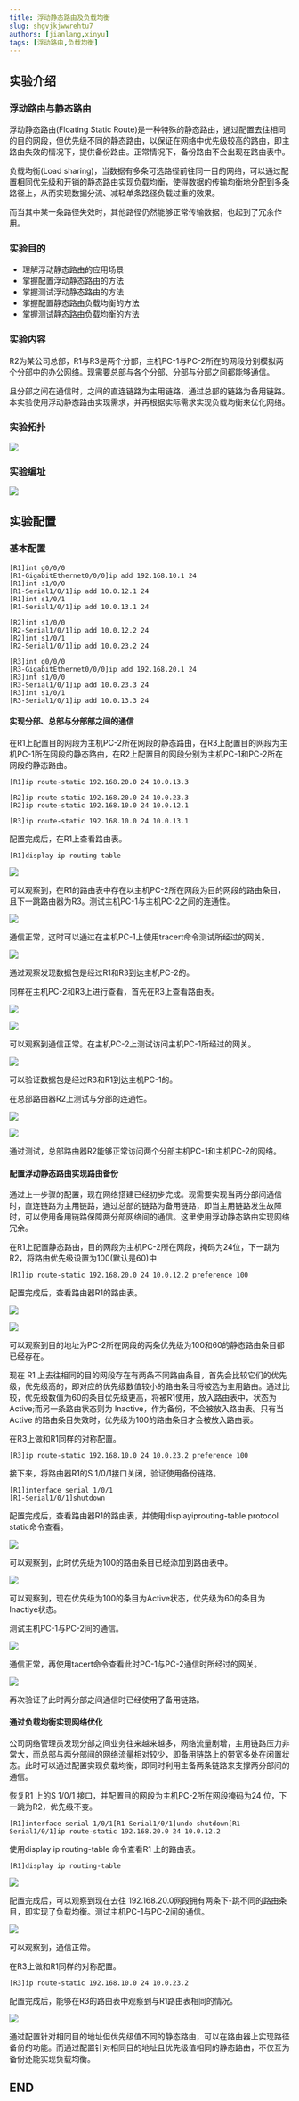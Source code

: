 ```yaml
---
title: 浮动静态路由及负载均衡
slug: shgvjkjwwrehtu7
authors: [jianlang,xinyu]
tags: [浮动路由,负载均衡]
---
```

## 实验介绍

### 浮动路由与静态路由

浮动静态路由(Floating Static Route)是一种特殊的静态路由，通过配置去往相同的目的网段，但优先级不同的静态路由，以保证在网络中优先级较高的路由，即主路由失效的情况下，提供备份路由。正常情况下，备份路由不会出现在路由表中。

负载均衡(Load sharing)，当数据有多条可选路径前往同一目的网络，可以通过配置相同优先级和开销的静态路由实现负载均衡，使得数据的传输均衡地分配到多条路径上，从而实现数据分流、减轻单条路径负载过重的效果。

而当其中某一条路径失效时，其他路径仍然能够正常传输数据，也起到了冗余作用。

<!--truncate-->

### 实验目的

- 理解浮动静态路由的应用场景
- 掌握配置浮动静态路由的方法
- 掌握测试浮动静态路由的方法
- 掌握配置静态路由负载均衡的方法
- 掌握测试静态路由负载均衡的方法

### 实验内容

R2为某公司总部，R1与R3是两个分部，主机PC-1与PC-2所在的网段分别模拟两个分部中的办公网络。现需要总部与各个分部、分部与分部之间都能够通信。

且分部之间在通信时，之间的直连链路为主用链路，通过总部的链路为备用链路。本实验使用浮动静态路由实现需求，并再根据实际需求实现负载均衡来优化网络。

### 实验拓扑

![](1.webp)

### 实验编址

![](table.png)

## 实验配置

### 基本配置

```
[R1]int g0/0/0
[R1-GigabitEthernet0/0/0]ip add 192.168.10.1 24
[R1]int s1/0/0
[R1-Serial1/0/1]ip add 10.0.12.1 24
[R1]int s1/0/1
[R1-Serial1/0/1]ip add 10.0.13.1 24

[R2]int s1/0/0
[R2-Serial1/0/1]ip add 10.0.12.2 24
[R2]int s1/0/1
[R2-Serial1/0/1]ip add 10.0.23.2 24

[R3]int g0/0/0
[R3-GigabitEthernet0/0/0]ip add 192.168.20.1 24
[R3]int s1/0/0
[R3-Serial1/0/1]ip add 10.0.23.3 24
[R3]int s1/0/1
[R3-Serial1/0/1]ip add 10.0.13.3 24
```

#### 实现分部、总部与分部部之间的通信

在R1上配置目的网段为主机PC-2所在网段的静态路由，在R3上配置目的网段为主机PC-1所在网段的静态路由，在R2上配置目的网段分别为主机PC-1和PC-2所在网段的静态路由。

```
[R1]ip route-static 192.168.20.0 24 10.0.13.3

[R2]ip route-static 192.168.20.0 24 10.0.23.3
[R2]ip route-static 192.168.10.0 24 10.0.12.1

[R3]ip route-static 192.168.10.0 24 10.0.13.1
```

配置完成后，在R1上查看路由表。

```
[R1]display ip routing-table
```

![](2.webp)

可以观察到，在R1的路由表中存在以主机PC-2所在网段为目的网段的路由条目，且下一跳路由器为R3。测试主机PC-1与主机PC-2之间的连通性。

![](3.webp)

通信正常，这时可以通过在主机PC-1上使用tracert命令测试所经过的网关。

![](4.webp)

通过观察发现数据包是经过R1和R3到达主机PC-2的。

同样在主机PC-2和R3上进行查看，首先在R3上查看路由表。

![](5.webp)

![](6.webp)

可以观察到通信正常。在主机PC-2上测试访问主机PC-1所经过的网关。

![](7.webp)

可以验证数据包是经过R3和R1到达主机PC-1的。

在总部路由器R2上测试与分部的连通性。

![](8.webp)

![](9.webp)

通过测试，总部路由器R2能够正常访问两个分部主机PC-1和主机PC-2的网络。

#### 配置浮动静态路由实现路由备份

通过上一步骤的配置，现在网络搭建已经初步完成。现需要实现当两分部间通信时，直连链路为主用链路，通过总部的链路为备用链路，即当主用链路发生故障时，可以使用备用链路保障两分部网络间的通信。这里使用浮动静态路由实现网络冗余。

在R1上配置静态路由，目的网段为主机PC-2所在网段，掩码为24位，下一跳为R2，将路由优先级设置为100(默认是60)中

```
[R1]ip route-static 192.168.20.0 24 10.0.12.2 preference 100
```

配置完成后，查看路由器R1的路由表。

![](10.webp)

![](11.webp)

可以观察到目的地址为PC-2所在网段的两条优先级为100和60的静态路由条目都已经存在。

现在 R1 上去往相同的目的网段存在有两条不同路由条目，首先会比较它们的优先级，优先级高的，即对应的优先级数值较小的路由条目将被选为主用路由。通过比较，优先级数值为60的条目优先级更高，将被R1使用，放入路由表中，状态为Active;而另一条路由状态则为 Inactive，作为备份，不会被放入路由表。只有当Active 的路由条目失效时，优先级为100的路由条目才会被放入路由表。

在R3上做和R1同样的对称配置。

```
[R3]ip route-static 192.168.10.0 24 10.0.23.2 preference 100
```

接下来，将路由器R1的S 1/0/1接口关闭，验证使用备份链路。

```
[R1]interface serial 1/0/1
[R1-Serial1/0/1]shutdown
```

配置完成后，查看路由器R1的路由表，并使用displayiprouting-table protocol static命令查看。

![](12.webp)

可以观察到，此时优先级为100的路由条目已经添加到路由表中。

![](13.webp)

可以观察到，现在优先级为100的条目为Active状态，优先级为60的条目为Inactiye状态。

测试主机PC-1与PC-2间的通信。

![](14.webp)

通信正常，再使用tacert命令查看此时PC-1与PC-2通信时所经过的网关。

![](15.webp)

再次验证了此时两分部之间通信时已经使用了备用链路。

####  通过负载均衡实现网络优化

公司网络管理员发现分部之间业务往来越来越多，网络流量剧增，主用链路压力非常大，而总部与两分部间的网络流量相对较少，即备用链路上的带宽多处在闲置状态。此时可以通过配置实现负载均衡，即同时利用主备两条链路来支撑两分部间的通信。

恢复R1 上的S 1/0/1 接口，并配置目的网段为主机PC-2所在网段掩码为24 位，下一跳为R2，优先级不变。

```
[R1]interface serial 1/0/1[R1-Serial1/0/1]undo shutdown[R1-Serial1/0/1]ip route-static 192.168.20.0 24 10.0.12.2
```

使用display ip routing-table 命令查看R1 上的路由表。

```
[R1]display ip routing-table
```

![](16.webp)

配置完成后，可以观察到现在去往 192.168.20.0网段拥有两条下-跳不同的路由条目，即实现了负载均衡。测试主机PC-1与PC-2间的通信。

![](17.webp)

可以观察到，通信正常。

在R3上做和R1同样的对称配置。

```
[R3]ip route-static 192.168.10.0 24 10.0.23.2
```

配置完成后，能够在R3的路由表中观察到与R1路由表相同的情况。

![](18.webp)

通过配置针对相同目的地址但优先级值不同的静态路由，可以在路由器上实现路径备份的功能。而通过配置针对相同目的地址且优先级值相同的静态路由，不仅互为备份还能实现负载均衡。

## END